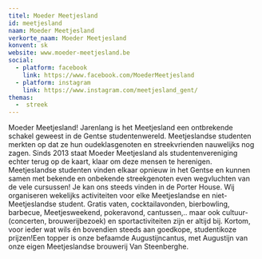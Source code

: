 ```yaml
---
titel: Moeder Meetjesland
id: meetjesland
naam: Moeder Meetjesland
verkorte_naam: Moeder Meetjesland
konvent: sk
website: www.moeder-meetjesland.be
social:
  - platform: facebook
    link: https://www.facebook.com/MoederMeetjesland
  - platform: instagram
    link: https://www.instagram.com/meetjesland_gent/
themas:
  -  streek
---
```

Moeder Meetjesland!
Jarenlang is het Meetjesland een ontbrekende schakel geweest in de Gentse studentenwereld. Meetjeslandse studenten merkten op dat ze hun oudeklasgenoten en streekvrienden nauwelijks nog zagen. Sinds 2013 staat Moeder Meetjesland als studentenvereniging echter terug op de kaart, klaar om deze mensen te herenigen. Meetjeslandse studenten vinden elkaar opnieuw in het Gentse en kunnen samen met bekende en onbekende streekgenoten even wegvluchten van de vele cursussen! Je kan ons steeds vinden in de Porter House. 
Wij organiseren wekelijks activiteiten voor elke Meetjeslandse en niet-Meetjeslandse student. Gratis vaten, cocktailavonden, bierbowling, barbecue, Meetjesweekend, pokeravond, cantussen,.. maar ook cultuur- (concerten, brouwerijbezoek) en sportactiviteiten zijn er altijd bij. Kortom, voor ieder wat wils én bovendien steeds aan goedkope, studentikoze prijzen!Een topper is onze befaamde Augustijncantus, met Augustijn van onze eigen Meetjeslandse brouwerij Van Steenberghe. 
